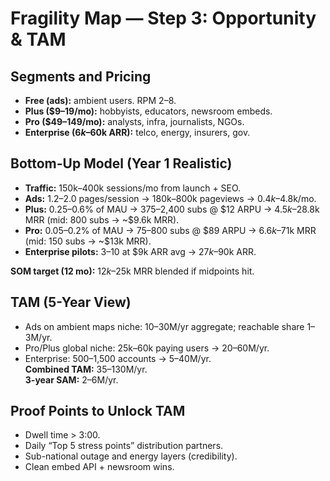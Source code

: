 # Fragility Map — Step 3: Opportunity & TAM

## Segments and Pricing
- **Free (ads):** ambient users. RPM $2–$8.
- **Plus ($9–19/mo):** hobbyists, educators, newsroom embeds.
- **Pro ($49–149/mo):** analysts, infra, journalists, NGOs.
- **Enterprise ($6k–$60k ARR):** telco, energy, insurers, gov.

## Bottom-Up Model (Year 1 Realistic)
- **Traffic:** 150k–400k sessions/mo from launch + SEO.
- **Ads:** 1.2–2.0 pages/session → 180k–800k pageviews → $0.4k–$4.8k/mo.
- **Plus:** 0.25–0.6% of MAU → 375–2,400 subs @ $12 ARPU → $4.5k–$28.8k MRR (mid: 800 subs → ~$9.6k MRR).
- **Pro:** 0.05–0.2% of MAU → 75–800 subs @ $89 ARPU → $6.6k–$71k MRR (mid: 150 subs → ~$13k MRR).
- **Enterprise pilots:** 3–10 at $9k ARR avg → $27k–$90k ARR.

**SOM target (12 mo):** $12k–$25k MRR blended if midpoints hit.  

## TAM (5-Year View)
- Ads on ambient maps niche: $10–$30M/yr aggregate; reachable share $1–$3M/yr.  
- Pro/Plus global niche: 25k–60k paying users → $20–$60M/yr.  
- Enterprise: 500–1,500 accounts → $5–$40M/yr.  
**Combined TAM:** $35–$130M/yr.  
**3-year SAM:** $2–$6M/yr.

## Proof Points to Unlock TAM
- Dwell time > 3:00.  
- Daily “Top 5 stress points” distribution partners.  
- Sub-national outage and energy layers (credibility).  
- Clean embed API + newsroom wins.
